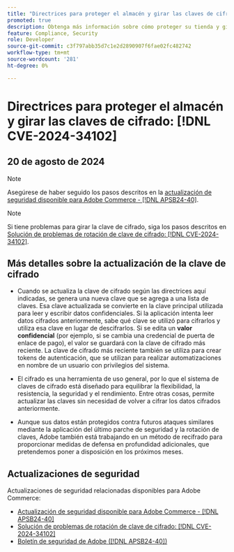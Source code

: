 ```yaml
---
title: "Directrices para proteger el almacén y girar las claves de cifrado: [!DNL CVE-2024-34102]"
promoted: true
description: Obtenga más información sobre cómo proteger su tienda y girar las claves de cifrado con respecto a  [!DNL CVE-2024-34102].
feature: Compliance, Security
role: Developer
source-git-commit: c3f797abb35d7c1e2d2890907f6fae02fc482742
workflow-type: tm+mt
source-wordcount: '281'
ht-degree: 0%

---
```


# Directrices para proteger el almacén y girar las claves de cifrado: [!DNL CVE-2024-34102]

## 20 de agosto de 2024

>[!NOTE]
>
>Asegúrese de haber seguido los pasos descritos en la [actualización de seguridad disponible para Adobe Commerce - [!DNL APSB24-40]](https://experienceleague.adobe.com/es/docs/commerce-knowledge-base/kb/troubleshooting/known-issues-patches-attached/security-update-available-for-adobe-commerce-apsb24-40-revised-to-include-isolated-patch-for-cve-2024-34102).

>[!NOTE]
>
>Si tiene problemas para girar la clave de cifrado, siga los pasos descritos en [Solución de problemas de rotación de clave de cifrado: [!DNL CVE-2024-34102]](https://experienceleague.adobe.com/es/docs/commerce-knowledge-base/kb/troubleshooting/known-issues-patches-attached/troubleshooting-encryption-key-rotation-cve-2024-34102).

## Más detalles sobre la actualización de la clave de cifrado

* Cuando se actualiza la clave de cifrado según las directrices aquí indicadas, se genera una nueva clave que se agrega a una lista de claves. Esa clave actualizada se convierte en la clave principal utilizada para leer y escribir datos confidenciales. Si la aplicación intenta leer datos cifrados anteriormente, sabe qué clave se utilizó para cifrarlos y utiliza esa clave en lugar de descifrarlos. Si se edita un **valor confidencial** (por ejemplo, si se cambia una credencial de puerta de enlace de pago), el valor se guardará con la clave de cifrado más reciente. La clave de cifrado más reciente también se utiliza para crear tokens de autenticación, que se utilizan para realizar automatizaciones en nombre de un usuario con privilegios del sistema.

* El cifrado es una herramienta de uso general, por lo que el sistema de claves de cifrado está diseñado para equilibrar la flexibilidad, la resistencia, la seguridad y el rendimiento. Entre otras cosas, permite actualizar las claves sin necesidad de volver a cifrar los datos cifrados anteriormente.

* Aunque sus datos están protegidos contra futuros ataques similares mediante la aplicación del último parche de seguridad y la rotación de claves, Adobe también está trabajando en un método de recifrado para proporcionar medidas de defensa en profundidad adicionales, que pretendemos poner a disposición en los próximos meses.

## Actualizaciones de seguridad

Actualizaciones de seguridad relacionadas disponibles para Adobe Commerce:

* [Actualización de seguridad disponible para Adobe Commerce - [!DNL APSB24-40]](https://experienceleague.adobe.com/es/docs/commerce-knowledge-base/kb/troubleshooting/known-issues-patches-attached/security-update-available-for-adobe-commerce-apsb24-40-revised-to-include-isolated-patch-for-cve-2024-34102)
* [Solución de problemas de rotación de clave de cifrado: [!DNL CVE-2024-34102]](https://experienceleague.adobe.com/es/docs/commerce-knowledge-base/kb/troubleshooting/known-issues-patches-attached/troubleshooting-encryption-key-rotation-cve-2024-34102)
* [Boletín de seguridad de Adobe ([!DNL APSB24-40])](https://helpx.adobe.com/es/security/products/magento/apsb24-40.html)
